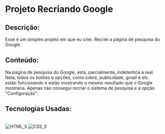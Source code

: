 # Projeto Recriando Google
## Descrição: 
Esse é um simples projeto em que eu criei. Recriei a página de pesquisa do Google.
## Conteúdo:
Na página de pesquisa do Google, está, parcialmente, indetentica a real. Nela, todos os botões e opções, como sobre, publicidade, gmail e etc. estão funcionando e estão mostrando o mesmo resultado que o Google mostraria. Apenas não consegui recriar o sistema de pesquisa e a opção "Configuração".
## Tecnologias Usadas:
<div style="display: inline-block"> <br/>
  <img align="center" alt="HTML_5" src="https://img.shields.io/badge/HTML5-E34F26?style=for-the-badge&logo=html5&logoColor=white">
  <img align="center" alt="CSS_3" src="https://img.shields.io/badge/CSS3-1572B6?style=for-the-badge&logo=css3&logoColor=white">
</div>
